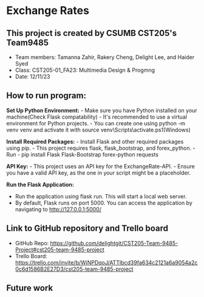 # Exchange Rates
## This project is created by CSUMB CST205's Team9485
- Team members: Tamanna Zahir, Rakery Cheng, Delight Lee, and Haider Syed
- Class: CST205-01_FA23: Multimedia Design & Progmng
- Date: 12/11/23
## How to run program: 
**Set Up Python Environment:**
    - Make sure you have Python installed on your machine(Check Flask compatability)
    - It's recommended to use a virtual environment for Python projects. 
    -   You can create one using python -m venv venv and activate it with source venv\Scripts\activate.ps1(Windows)

**Install Required Packages:**
    - Install Flask and other required packages using pip.
    - This project requires flask, flask_bootstrap, and forex_python.
    - Run 
        - pip install Flask Flask-Bootstrap forex-python requests

**API Key:**
    - This project uses an API key for the ExchangeRate-API.
    - Ensure you have a valid API key, as the one in your script might be a placeholder. 

**Run the Flask Application:**
  - Run the application using flask run. This will start a local web server.
  - By default, Flask runs on port 5000. You can access the application by navigating to http://127.0.0.1:5000/

## Link to GitHub repository and Trello board
  - GitHub Repo: https://github.com/delightgit/CST205-Team-9485-Project#cst205-team-9485-project
  - Trello Board: https://trello.com/invite/b/WiNPDqoJ/ATTIbcd39fa634c2121a6a9054a2c0c6d1586B2E27D3/cst205-team-9485-project
## Future work
 
